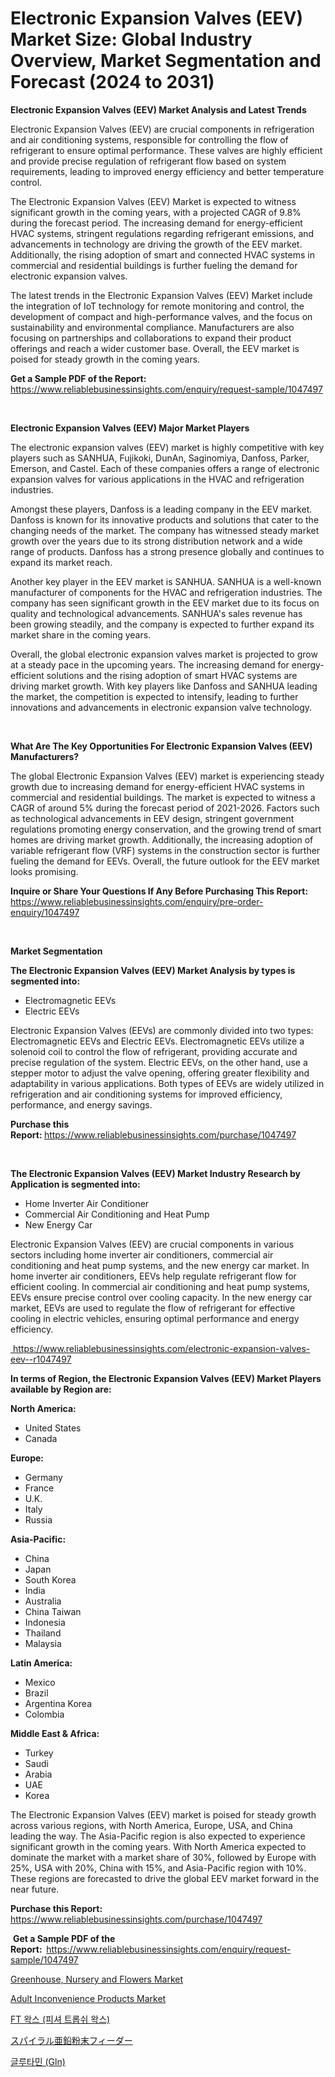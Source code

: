 <p><h1>Electronic Expansion Valves (EEV) Market Size: Global Industry Overview, Market Segmentation and Forecast (2024 to 2031)</h1></p><p><strong>Electronic Expansion Valves (EEV) Market Analysis and Latest Trends</strong></p>
<p><p>Electronic Expansion Valves (EEV) are crucial components in refrigeration and air conditioning systems, responsible for controlling the flow of refrigerant to ensure optimal performance. These valves are highly efficient and provide precise regulation of refrigerant flow based on system requirements, leading to improved energy efficiency and better temperature control.</p><p>The Electronic Expansion Valves (EEV) Market is expected to witness significant growth in the coming years, with a projected CAGR of 9.8% during the forecast period. The increasing demand for energy-efficient HVAC systems, stringent regulations regarding refrigerant emissions, and advancements in technology are driving the growth of the EEV market. Additionally, the rising adoption of smart and connected HVAC systems in commercial and residential buildings is further fueling the demand for electronic expansion valves.</p><p>The latest trends in the Electronic Expansion Valves (EEV) Market include the integration of IoT technology for remote monitoring and control, the development of compact and high-performance valves, and the focus on sustainability and environmental compliance. Manufacturers are also focusing on partnerships and collaborations to expand their product offerings and reach a wider customer base. Overall, the EEV market is poised for steady growth in the coming years.</p></p>
<p><strong>Get a Sample PDF of the Report:&nbsp;</strong> <a href="https://www.reliablebusinessinsights.com/enquiry/request-sample/1047497">https://www.reliablebusinessinsights.com/enquiry/request-sample/1047497</a></p>
<p>&nbsp;</p>
<p><strong>Electronic Expansion Valves (EEV) Major Market Players</strong></p>
<p><p>The electronic expansion valves (EEV) market is highly competitive with key players such as SANHUA, Fujikoki, DunAn, Saginomiya, Danfoss, Parker, Emerson, and Castel. Each of these companies offers a range of electronic expansion valves for various applications in the HVAC and refrigeration industries.</p><p>Amongst these players, Danfoss is a leading company in the EEV market. Danfoss is known for its innovative products and solutions that cater to the changing needs of the market. The company has witnessed steady market growth over the years due to its strong distribution network and a wide range of products. Danfoss has a strong presence globally and continues to expand its market reach.</p><p>Another key player in the EEV market is SANHUA. SANHUA is a well-known manufacturer of components for the HVAC and refrigeration industries. The company has seen significant growth in the EEV market due to its focus on quality and technological advancements. SANHUA's sales revenue has been growing steadily, and the company is expected to further expand its market share in the coming years.</p><p>Overall, the global electronic expansion valves market is projected to grow at a steady pace in the upcoming years. The increasing demand for energy-efficient solutions and the rising adoption of smart HVAC systems are driving market growth. With key players like Danfoss and SANHUA leading the market, the competition is expected to intensify, leading to further innovations and advancements in electronic expansion valve technology.</p></p>
<p>&nbsp;</p>
<p><strong>What Are The Key Opportunities For Electronic Expansion Valves (EEV) Manufacturers?</strong></p>
<p><p>The global Electronic Expansion Valves (EEV) market is experiencing steady growth due to increasing demand for energy-efficient HVAC systems in commercial and residential buildings. The market is expected to witness a CAGR of around 5% during the forecast period of 2021-2026. Factors such as technological advancements in EEV design, stringent government regulations promoting energy conservation, and the growing trend of smart homes are driving market growth. Additionally, the increasing adoption of variable refrigerant flow (VRF) systems in the construction sector is further fueling the demand for EEVs. Overall, the future outlook for the EEV market looks promising.</p></p>
<p><strong>Inquire or Share Your Questions If Any Before Purchasing This Report:</strong> <a href="https://www.reliablebusinessinsights.com/enquiry/pre-order-enquiry/1047497">https://www.reliablebusinessinsights.com/enquiry/pre-order-enquiry/1047497</a></p>
<p>&nbsp;</p>
<p><strong>Market Segmentation</strong></p>
<p><strong>The Electronic Expansion Valves (EEV) Market Analysis by types is segmented into:</strong></p>
<p><ul><li>Electromagnetic EEVs</li><li>Electric EEVs</li></ul></p>
<p><p>Electronic Expansion Valves (EEVs) are commonly divided into two types: Electromagnetic EEVs and Electric EEVs. Electromagnetic EEVs utilize a solenoid coil to control the flow of refrigerant, providing accurate and precise regulation of the system. Electric EEVs, on the other hand, use a stepper motor to adjust the valve opening, offering greater flexibility and adaptability in various applications. Both types of EEVs are widely utilized in refrigeration and air conditioning systems for improved efficiency, performance, and energy savings.</p></p>
<p><strong>Purchase this Report:&nbsp;</strong><a href="https://www.reliablebusinessinsights.com/purchase/1047497">https://www.reliablebusinessinsights.com/purchase/1047497</a></p>
<p>&nbsp;</p>
<p><strong>The Electronic Expansion Valves (EEV) Market Industry Research by Application is segmented into:</strong></p>
<p><ul><li>Home Inverter Air Conditioner</li><li>Commercial Air Conditioning and Heat Pump</li><li>New Energy Car</li></ul></p>
<p><p>Electronic Expansion Valves (EEV) are crucial components in various sectors including home inverter air conditioners, commercial air conditioning and heat pump systems, and the new energy car market. In home inverter air conditioners, EEVs help regulate refrigerant flow for efficient cooling. In commercial air conditioning and heat pump systems, EEVs ensure precise control over cooling capacity. In the new energy car market, EEVs are used to regulate the flow of refrigerant for effective cooling in electric vehicles, ensuring optimal performance and energy efficiency.</p></p>
<p><a href="https://www.reliablebusinessinsights.com/electronic-expansion-valves-eev--r1047497">&nbsp;https://www.reliablebusinessinsights.com/electronic-expansion-valves-eev--r1047497</a></p>
<p><strong>In terms of Region, the Electronic Expansion Valves (EEV) Market Players available by Region are:</strong></p>
<p>
    <p> <strong> North America: </strong>
        <ul>
            <li>United States</li>
            <li>Canada</li>
        </ul>
        </p> 
    <p> <strong> Europe: </strong>
        <ul>
            <li>Germany</li>
            <li>France</li>
            <li>U.K.</li>
            <li>Italy</li>
            <li>Russia</li>
        </ul>
        </p> 
    <p> <strong> Asia-Pacific: </strong>
        <ul>
            <li>China</li>
            <li>Japan</li>
            <li>South Korea</li>
            <li>India</li>
            <li>Australia</li>
            <li>China Taiwan</li>
            <li>Indonesia</li>
            <li>Thailand</li>
            <li>Malaysia</li>
        </ul>
        </p> 
    <p> <strong> Latin America: </strong>
        <ul>
            <li>Mexico</li>
            <li>Brazil</li>
            <li>Argentina Korea</li>
            <li>Colombia</li>
        </ul>
        </p> 
    <p> <strong> Middle East & Africa: </strong>
        <ul>
            <li>Turkey</li>
            <li>Saudi</li>
            <li>Arabia</li>
            <li>UAE</li>
            <li>Korea</li>
        </ul>
    </p>
    </p>
<p><p>The Electronic Expansion Valves (EEV) market is poised for steady growth across various regions, with North America, Europe, USA, and China leading the way. The Asia-Pacific region is also expected to experience significant growth in the coming years. With North America expected to dominate the market with a market share of 30%, followed by Europe with 25%, USA with 20%, China with 15%, and Asia-Pacific region with 10%. These regions are forecasted to drive the global EEV market forward in the near future.</p></p>
<p><strong>Purchase this Report: </strong><a href="https://www.reliablebusinessinsights.com/purchase/1047497">https://www.reliablebusinessinsights.com/purchase/1047497</a></p>
<p>&nbsp;<strong>Get a Sample PDF of the Report:&nbsp;&nbsp;</strong><a href="https://www.reliablebusinessinsights.com/enquiry/request-sample/1047497">https://www.reliablebusinessinsights.com/enquiry/request-sample/1047497</a></p>
<p><strong></strong></p>
<p><p><a href="https://github.com/pizolina/Market-Research-Report-List-4/blob/main/greenhouse-nursery-and-flowers-market.md">Greenhouse, Nursery and Flowers Market</a></p><p><a href="https://github.com/jerrycopelandthomaswsqd8q/Market-Research-Report-List-2/blob/main/adult-inconvenience-products-market.md">Adult Inconvenience Products Market</a></p><p><a href="https://github.com/berlianaparadilla48/Market-Research-Report-List-1/blob/main/805341884536.md">FT 왁스 (피셔 트롭쉬 왁스)</a></p><p><a href="https://github.com/DemarcusKuhlman/Market-Research-Report-List-1/blob/main/697196191709.md">スパイラル亜鉛粉末フィーダー</a></p><p><a href="https://github.com/mdmazharulnwr786/Market-Research-Report-List-1/blob/main/909088584538.md">글루타민 (Gln)</a></p></p>